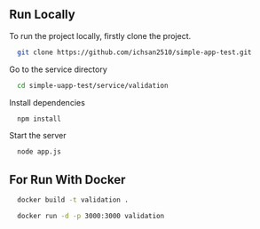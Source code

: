 ## Run Locally

To run the project locally, firstly clone the project.

```bash
  git clone https://github.com/ichsan2510/simple-app-test.git
```

Go to the service directory

```bash
  cd simple-uapp-test/service/validation
```

Install dependencies

```bash
  npm install
```

Start the server

```bash
  node app.js
```
## For Run With Docker

```bash
  docker build -t validation .

```
```bash
  docker run -d -p 3000:3000 validation 
```

